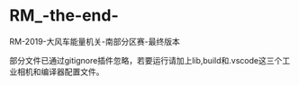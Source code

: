 # RM_-the-end-
RM-2019-大风车能量机关-南部分区赛-最终版本

部分文件已通过gitignore插件忽略，若要运行请加上lib,build和.vscode这三个工业相机和编译器配置文件。
